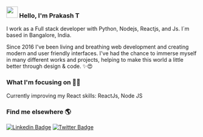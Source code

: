 ### <img src="https://media.giphy.com/media/hvRJCLFzcasrR4ia7z/giphy.gif" width="30px"> Hello, I'm Prakash T

I work as a Full stack developer with Python, Nodejs, Reactjs, and Js. I´m based in Bangalore, India.

Since 2016 I've been living and breathing web development and creating modern and user friendly interfaces. I've had the chance to immerse myself in many different works and projects, helping to make this world a little better through design & code. ✨😍

### What I'm focusing on 👨‍💻

Currently improving my React skills: ReactJs, Node JS<br />

### Find me elsewhere 🌎

[![Linkedin Badge](https://img.shields.io/badge/-LinkedIn-blue?style=flat-square&logo=Linkedin&logoColor=white&link=https://www.linkedin.com/in/harshkumarkhatri/)](https://www.linkedin.com/in/prakash-takkalaki-b44527100/)  [![Twitter Badge](https://img.shields.io/badge/-Twitter-1ca0f1?style=flat-square&labelColor=1ca0f1&logo=twitter&logoColor=white&link=https://twitter.com/KasPrakash)](https://twitter.com/KasPrakash)

